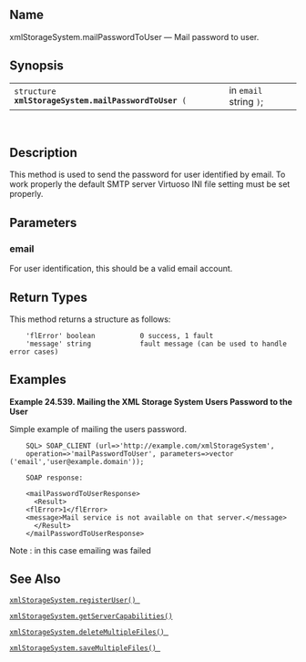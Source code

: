 <div>

<div>

</div>

<div>

## Name

xmlStorageSystem.mailPasswordToUser — Mail password to user.

</div>

<div>

## Synopsis

<div>

|                                                           |                         |
|-----------------------------------------------------------|-------------------------|
| `structure `**`xmlStorageSystem.mailPasswordToUser`**` (` | in `email ` string `)`; |

<div>

 

</div>

</div>

</div>

<div>

## Description

This method is used to send the password for user identified by email.
To work properly the default SMTP server Virtuoso INI file setting must
be set properly.

</div>

<div>

## Parameters

<div>

### email

For user identification, this should be a valid email account.

</div>

</div>

<div>

## Return Types

This method returns a structure as follows:

``` programlisting
    'flError' boolean           0 success, 1 fault
    'message' string            fault message (can be used to handle error cases)
```

</div>

<div>

## Examples

<div>

**Example 24.539. Mailing the XML Storage System Users Password to the
User**

<div>

Simple example of mailing the users password.

``` screen
    SQL> SOAP_CLIENT (url=>'http://example.com/xmlStorageSystem',
    operation=>'mailPasswordToUser', parameters=>vector ('email','user@example.domain'));

    SOAP response:

    <mailPasswordToUserResponse>
      <Result>
    <flError>1</flError>
    <message>Mail service is not available on that server.</message>
      </Result>
    </mailPasswordToUserResponse>
```

Note : in this case emailing was failed

</div>

</div>

  

</div>

<div>

## See Also

<a href="fn_xmlstoragesystem.registeruser.html" class="link"
title="xmlStorageSystem.registerUser"><code
class="function">xmlStorageSystem.registerUser() </code></a>

<a href="fn_xmlstoragesystem.getservercapabilities.html" class="link"
title="xmlStorageSystem.getServerCapabilities"><code
class="function">xmlStorageSystem.getServerCapabilities() </code></a>

<a href="fn_xmlstoragesystem.deletemultiplefiles.html" class="link"
title="xmlStorageSystem.deleteMultipleFiles"><code
class="function">xmlStorageSystem.deleteMultipleFiles() </code></a>

<a href="fn_xmlstoragesystem.savemultiplefiles.html" class="link"
title="xmlStorageSystem.saveMultipleFiles"><code
class="function">xmlStorageSystem.saveMultipleFiles() </code></a>

</div>

</div>
